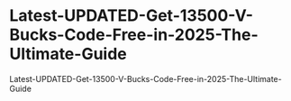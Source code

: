 # Latest-UPDATED-Get-13500-V-Bucks-Code-Free-in-2025-The-Ultimate-Guide
Latest-UPDATED-Get-13500-V-Bucks-Code-Free-in-2025-The-Ultimate-Guide
